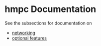 # hmpc Documentation

See the subsections for documentation on

- [networking](networking.md)
- [optional features](features.md)
